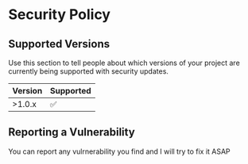 # Security Policy

## Supported Versions

Use this section to tell people about which versions of your project are
currently being supported with security updates.

| Version | Supported          |
| ------- | ------------------ |
| >1.0.x  | :white_check_mark: |

## Reporting a Vulnerability

You can report any vulrnerability you find and I will try to fix it ASAP
